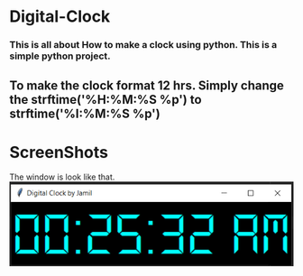 # Digital-Clock
### This is all about How to make a clock using python. This is a simple python project. 
## To make the clock format 12 hrs. Simply change the strftime('%H:%M:%S %p') to strftime('%I:%M:%S %p')

# ScreenShots
The window is look like that.
<img src="Capture.PNG" alt="Screenshot-01">
